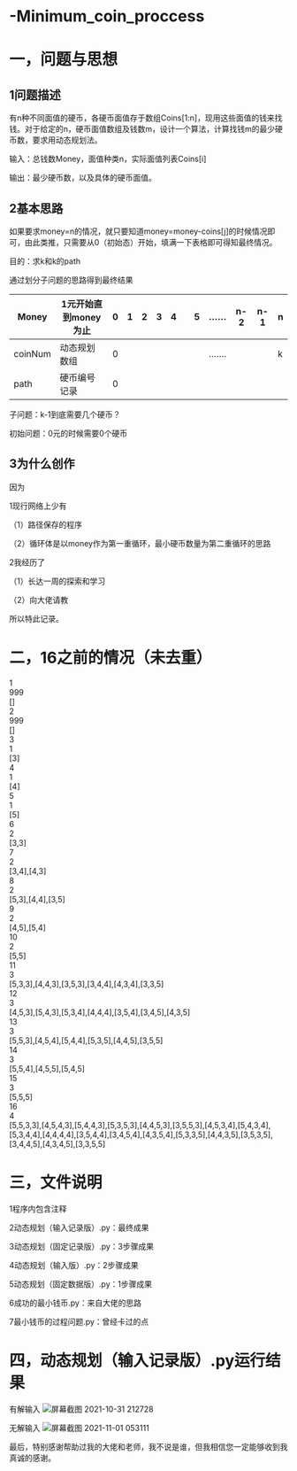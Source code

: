 # -Minimum_coin_proccess
# 一，问题与思想

## 1问题描述

有n种不同面值的硬币，各硬币面值存于数组Coins[1:n]，现用这些面值的钱来找钱。对于给定的n，硬币面值数组及钱数m，设计一个算法，计算找钱m的最少硬币数，要求用动态规划法。

输入：总钱数Money，面值种类n，实际面值列表Coins[i] 

输出：最少硬币数，以及具体的硬币面值。

## 2基本思路

如果要求money=n的情况，就只要知道money=money-coins[j]的时候情况即可，由此类推，只需要从0（初始态）开始，填满一下表格即可得知最终情况。

目的：求k和k的path

通过划分子问题的思路得到最终结果

| Money   | 1元开始直到money为止 | 0    | 1    | 2    | 3    | 4    |      | 5    | ……   | n-2  | n-1  | n    |
| ------- | -------------------- | ---- | ---- | ---- | ---- | ---- | ---- | ---- | ---- | ---- | ---- | ---- |
| coinNum | 动态规划数组         | 0    |      |      |      |      |      |      | …….  |      |      | k    |
| path    | 硬币编号记录         | 0    |      |      |      |      |      |      |      |      |      |      |

子问题：k-1到底需要几个硬币？

初始问题：0元的时候需要0个硬币

## 3为什么创作

因为

1现行网络上少有

（1）路径保存的程序

（2）循环体是以money作为第一重循环，最小硬币数量为第二重循环的思路

2我经历了

（1）长达一周的探索和学习

（2）向大佬请教

所以特此记录。

# 二，16之前的情况（未去重）

1  
999  
[]  
2  
999  
[]  
3  
1  
[3]  
4  
1  
[4]  
5  
1  
[5]  
6  
2  
[3,3]  
7  
2  
[3,4],[4,3]  
8  
2  
[5,3],[4,4],[3,5]  
9  
2  
[4,5],[5,4]  
10  
2  
[5,5]  
11  
3  
[5,3,3],[4,4,3],[3,5,3],[3,4,4],[4,3,4],[3,3,5]  
12    
3  
[4,5,3],[5,4,3],[5,3,4],[4,4,4],[3,5,4],[3,4,5],[4,3,5]  
13  
3  
[5,5,3],[4,5,4],[5,4,4],[5,3,5],[4,4,5],[3,5,5]  
14  
3  
[5,5,4],[4,5,5],[5,4,5]  
15  
3  
[5,5,5]  
16  
4  
[5,5,3,3],[4,5,4,3],[5,4,4,3],[5,3,5,3],[4,4,5,3],[3,5,5,3],[4,5,3,4],[5,4,3,4],[5,3,4,4],[4,4,4,4],[3,5,4,4],[3,4,5,4],[4,3,5,4],[5,3,3,5],[4,4,3,5],[3,5,3,5],[3,4,4,5],[4,3,4,5],[3,3,5,5]  

# 三，文件说明

1程序内包含注释

2动态规划（输入记录版）.py：最终成果

3动态规划（固定记录版）.py：3步骤成果

4动态规划（输入版）.py：2步骤成果

5动态规划（固定数据版）.py：1步骤成果

6成功的最小钱币.py：来自大佬的思路

7最小钱币的过程问题.py：曾经卡过的点

# 四，动态规划（输入记录版）.py运行结果

有解输入
![屏幕截图 2021-10-31 212728](https://user-images.githubusercontent.com/58925720/139601963-e34df21e-3558-4c2d-86db-256a2e816ec6.png)

无解输入
![屏幕截图 2021-11-01 053111](https://user-images.githubusercontent.com/58925720/139601970-603b0d67-6e23-485e-aa86-822090eafbdc.png)


最后，特别感谢帮助过我的大佬和老师，我不说是谁，但我相信您一定能够收到我真诚的感谢。

